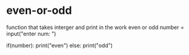 # even-or-odd
function that takes interger and print in the work even or odd
number = input("enter num: ")

if(number):
    print("even")
else:
    print("odd")
